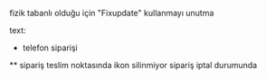 fizik tabanlı olduğu için "Fixupdate" kullanmayı unutma

text:
- telefon siparişi 

** sipariş teslim noktasında ikon silinmiyor sipariş iptal durumunda